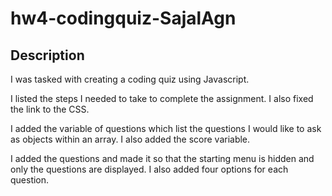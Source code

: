 # hw4-codingquiz-SajalAgn

## Description
I was tasked with creating a coding quiz using Javascript. 

I listed the steps I needed to take to complete the assignment. I also fixed the link to the CSS.

I added the variable of questions which list the questions I would like to ask as objects within an array. I also added the score variable.

I added the questions and made it so that the starting menu is hidden and only the questions are displayed. I also added four options for each question.
